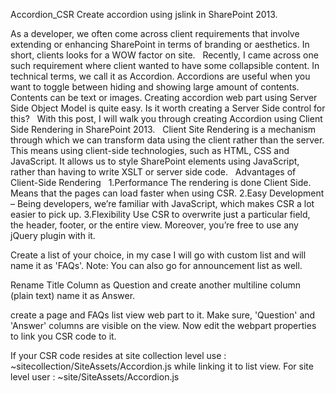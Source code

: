 Accordion_CSR
Create accordion using jslink in SharePoint 2013.

As a developer, we often come across client requirements that involve extending or enhancing SharePoint in terms of branding or aesthetics. In short, clients looks for a WOW factor on site. 
 
Recently, I came across one such requirement where client wanted to have some collapsible content. In technical terms, we call it as Accordion.
Accordions are useful when you want to toggle between hiding and showing large amount of contents. Contents can be text or images.
Creating accordion web part using Server Side Object Model is quite easy.
Is it worth creating a Server Side control for this?
 
With this post, I will walk you through creating Accordion using Client Side Rendering in SharePoint 2013.
 
Client Site Rendering is a mechanism through which we can transform data using the client rather than the server. This means using client-side technologies, such as HTML, CSS and JavaScript. It allows us to style SharePoint elements using JavaScript, rather than having to write XSLT or server side code.
 
Advantages of Client-Side Rendering
 
1.Performance
The rendering is done Client Side. Means that the pages can load faster when using CSR.
2.Easy Development – 
Being developers, we’re familiar with JavaScript, which makes CSR a lot easier to pick up. 
3.Flexibility
Use CSR to overwrite just a particular field, the header, footer, or the entire view. Moreover, you’re free to use any jQuery plugin with it.

Create a list of your choice, in my case I will go with custom list and will name it as 'FAQs'.
Note: You can also go for announcement list as well.

Rename Title Column as Question and create another multiline column (plain text) name it as Answer.


create a page and FAQs list view web part to it. Make sure, 'Question' and 'Answer' columns are visible on the view. Now edit the webpart properties to link you CSR code to it.

If your CSR code resides at site collection level use :  ~sitecollection/SiteAssets/Accordion.js  while linking it to list view. 
For site level user :  ~site/SiteAssets/Accordion.js  

